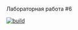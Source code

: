 Лабораторная работа #6

[![build](https://github.com/KoReSh2299/Lab6BD/actions/workflows/dotnet-desktop.yml/badge.svg)](https://github.com/KoReSh2299/Lab6BD/actions/workflows/dotnet-desktop.yml)
